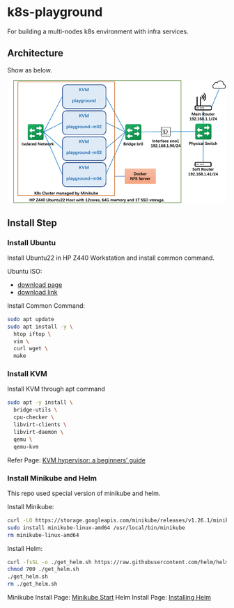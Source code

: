 # k8s-playground
For building a multi-nodes k8s environment with infra services.

## Architecture

Show as below.

![](imgs/architecture.png)

## Install Step

### Install Ubuntu

Install Ubuntu22 in HP Z440 Workstation and install common command.

Ubuntu ISO:
  
  * [download page](https://ubuntu.com/download/desktop)
  * [download link](https://ubuntu.osuosl.org/releases/22.04.1/ubuntu-22.04.1-desktop-amd64.iso)

Install Common Command:

```bash
sudo apt update
sudo apt install -y \
  htop iftop \
  vim \
  curl wget \
  make
```

### Install KVM

Install KVM through apt command

```bash
sudo apt -y install \
  bridge-utils \
  cpu-checker \
  libvirt-clients \
  libvirt-daemon \
  qemu \
  qemu-kvm
```

Refer Page: [KVM hypervisor: a beginners’ guide](https://ubuntu.com/blog/kvm-hyphervisor)

### Install Minikube and Helm

This repo used special version of minikube and helm.

Install Minikube:

```bash
curl -LO https://storage.googleapis.com/minikube/releases/v1.26.1/minikube-linux-amd64
sudo install minikube-linux-amd64 /usr/local/bin/minikube
rm minikube-linux-amd64
```

Install Helm:

```bash
curl -fsSL -o ./get_helm.sh https://raw.githubusercontent.com/helm/helm/main/scripts/get-helm-3
chmod 700 ./get_helm.sh
./get_helm.sh
rm ./get_helm.sh
```

Minikube Install Page: [Minikube Start](https://minikube.sigs.k8s.io/docs/start/)
Helm Install Page: [Installing Helm](https://helm.sh/docs/intro/install/)

